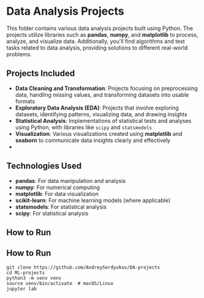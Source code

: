 # Data Analysis Projects

This folder contains various data analysis projects built using Python. The projects utilize libraries such as **pandas**, **numpy**, and **matplotlib** to process, analyze, and visualize data. Additionally, you'll find algorithms and test tasks related to data analysis, providing solutions to different real-world problems.

## Projects Included

- **Data Cleaning and Transformation**: Projects focusing on preprocessing data, handling missing values, and transforming datasets into usable formats
- **Exploratory Data Analysis (EDA)**: Projects that involve exploring datasets, identifying patterns, visualizing data, and drawing insights
- **Statistical Analysis**: Implementations of statistical tests and analyses using Python, with libraries like `scipy` and `statsmodels`
- **Visualization**: Various visualizations created using **matplotlib** and **seaborn** to communicate data insights clearly and effectively
- 
## Technologies Used

- **pandas**: For data manipulation and analysis
- **numpy**: For numerical computing
- **matplotlib**: For data visualization
- **scikit-learn**: For machine learning models (where applicable)
- **statsmodels**: For statistical analysis
- **scipy**: For statistical analysis

## How to Run
## How to Run
```
git clone https://github.com/AndreySerdyukov/DA-projects
cd ML-projects
python3 -m venv venv
source venv/bin/activate  # macOS/Linux
jupyter lab
```
